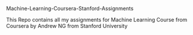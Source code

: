 Machine-Learning-Coursera-Stanford-Assignments

This Repo contains all my assignments for Machine Learning Course from Coursera by Andrew NG from Stanford University